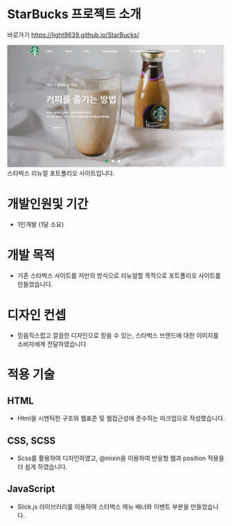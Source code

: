 # StarBucks 프로젝트 소개
바로가기 https://light9639.github.io/StarBucks/

![화면 캡처 2022-08-22](https://raw.githubusercontent.com/light9639/StarBucks/main/img/light9639.github.io_StarBucks_.png)
스타벅스 리뉴얼 포트폴리오 사이트입니다.

# 개발인원및 기간
- 1인개발 (1달 소요)
# 개발 목적
- 기존 스타벅스 사이트를 저만의 방식으로 리뉴얼할 목적으로 포트폴리오 사이트를 만들었습니다.
# 디자인 컨셉
- 믿음직스럽고 깔끔한 디자인으로 믿을 수 있는, 스타벅스 브랜드에 대한 이미지를 소비자에게 전달하였습니다
# 적용 기술
## HTML
- Html을 시멘틱한 구조와 웹표준 및 웹접근성에 준수하는 마크업으로 작성했습니다.

## CSS, SCSS
- Scss를 활용하여 디자인하였고, @mixin을 이용하여 반응형 웹과 position 적용을 더 쉽게 하였습니다.

## JavaScript
- Slick.js 라이브러리를 이용하여 스타벅스 메뉴 배너와 이벤트 부분을 만들었습니다.
